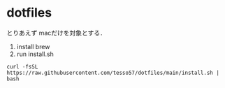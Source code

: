 # dotfiles

とりあえず macだけを対象とする．

1. install brew
2. run install.sh
```
curl -fsSL https://raw.githubusercontent.com/tesso57/dotfiles/main/install.sh | bash
```
